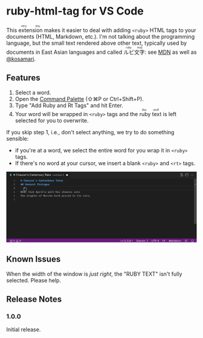# ruby-html-tag for VS Code

This <ruby>extension<rt>very tiny</rt></ruby> makes it easier to deal with adding `<ruby>` HTML tags to your documents (HTML, Markdown, etc.). I'm not talking about the programming language, but the small text rendered above other text, typically used by documents in East Asian languages and called <ruby>ルビ文字<rt>ruby moji</rt></ruby>: see [MDN](https://developer.mozilla.org/en-US/docs/Web/HTML/Element/ruby) as well as [@kosamari](https://twitter.com/kosamari/status/743473313184419845).

## Features

1. Select a word.
2. Open the [Command Palette](https://code.visualstudio.com/docs/getstarted/userinterface#_command-palette) (⇧⌘P or Ctrl+Shift+P).
3. Type "Add Ruby and Rt Tags" and hit Enter.
4. Your word will be wrapped in `<ruby>` tags and the <ruby>ruby text<rt>this stuff</rt></ruby> is left selected for you to overwrite.

If you skip step 1, i.e., don't select anything, we try to do something sensible:
- if you're at a word, we select the entire word for you wrap it in `<ruby>` tags.
- If there's no word at your cursor, we insert a blank `<ruby>` and `<rt>` tags.

![Example usage](./ruby.gif)

## Known Issues

When the width of the window is *just right*, the "RUBY TEXT" isn't fully selected. Please help.

## Release Notes

### 1.0.0

Initial release.
